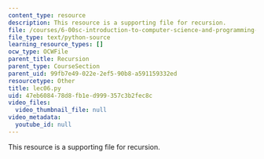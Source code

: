 ```yaml
---
content_type: resource
description: This resource is a supporting file for recursion.
file: /courses/6-00sc-introduction-to-computer-science-and-programming-spring-2011/47eb608478d8fb1ed999357c3b2fec8c_lec06.py
file_type: text/python-source
learning_resource_types: []
ocw_type: OCWFile
parent_title: Recursion
parent_type: CourseSection
parent_uid: 99fb7e49-022e-2ef5-90b8-a591159332ed
resourcetype: Other
title: lec06.py
uid: 47eb6084-78d8-fb1e-d999-357c3b2fec8c
video_files:
  video_thumbnail_file: null
video_metadata:
  youtube_id: null
---
```

This resource is a supporting file for recursion.

